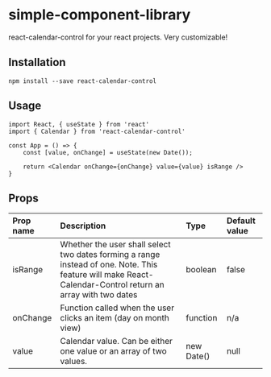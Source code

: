 # simple-component-library
react-calendar-control for your react projects. Very customizable!
## Installation
`npm install --save react-calendar-control`

## Usage

```
import React, { useState } from 'react'
import { Calendar } from 'react-calendar-control'

const App = () => {
    const [value, onChange] = useState(new Date());  

    return <Calendar onChange={onChange} value={value} isRange />
}

```

## Props

| Prop name | Description | Type | Default value |
| :--------- | :----------- | :---- | :------------- |
| isRange   | Whether the user shall select two dates forming a range instead of one. Note. This feature will make React-Calendar-Control return an array with two dates| boolean | false |
| onChange  | Function called when the user clicks an item (day on month view) | function | n/a |
| value     | Calendar value. Can be either one value or an array of two values. | new Date() | null |



